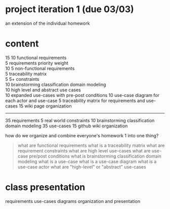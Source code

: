 # project iteration 1	(due 03/03)

an extension of the individual homework


# content

15	10 functional requirements		
5	requirements priority weight	
10	5 non-functional requirements	
5	traceability matrix				
5	5+ constraints					
10	brainstorming classification domain modeling	
10	high level and abstract use cases	
10	expanded use-cases with pre-post conditions
10	use-case diagram for each actor and use-case
5	traceability matrix for requirements and use-cases
15	wiki page organization

---

35	requirements
5	real world constraints
10	brainstorming classification domain modeling
35	use-cases
15	github wiki organization


how do we organize and combine everyone's homework 1 into one thing?


> what are functional requirements
> what is a traceability matrix
> what are requirement constraints
> what are high level use-cases
> what are use-case pre/post conditions
> what is brainstorming classification domain modeling
> what is a use-case
> what is a use-case diagram
> what is a use-case actor
> what are "high-level" or "abstract" use-cases







# class presentation




requirements
use-cases
diagrams
organization and presentation
